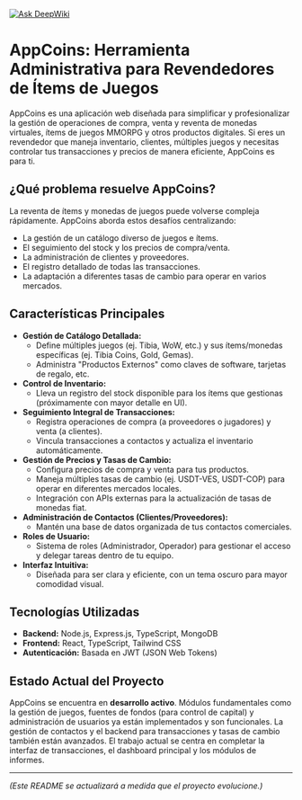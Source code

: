 [![Ask DeepWiki](https://deepwiki.com/badge.svg)](https://deepwiki.com/JfMc20/appcoins)

# AppCoins: Herramienta Administrativa para Revendedores de Ítems de Juegos

AppCoins es una aplicación web diseñada para simplificar y profesionalizar la gestión de operaciones de compra, venta y reventa de monedas virtuales, ítems de juegos MMORPG y otros productos digitales. Si eres un revendedor que maneja inventario, clientes, múltiples juegos y necesitas controlar tus transacciones y precios de manera eficiente, AppCoins es para ti.

## ¿Qué problema resuelve AppCoins?

La reventa de ítems y monedas de juegos puede volverse compleja rápidamente. AppCoins aborda estos desafíos centralizando:

*   La gestión de un catálogo diverso de juegos e ítems.
*   El seguimiento del stock y los precios de compra/venta.
*   La administración de clientes y proveedores.
*   El registro detallado de todas las transacciones.
*   La adaptación a diferentes tasas de cambio para operar en varios mercados.

## Características Principales

*   **Gestión de Catálogo Detallada:**
    *   Define múltiples juegos (ej. Tibia, WoW, etc.) y sus ítems/monedas específicas (ej. Tibia Coins, Gold, Gemas).
    *   Administra "Productos Externos" como claves de software, tarjetas de regalo, etc.
*   **Control de Inventario:**
    *   Lleva un registro del stock disponible para los ítems que gestionas (próximamente con mayor detalle en UI).
*   **Seguimiento Integral de Transacciones:**
    *   Registra operaciones de compra (a proveedores o jugadores) y venta (a clientes).
    *   Vincula transacciones a contactos y actualiza el inventario automáticamente.
*   **Gestión de Precios y Tasas de Cambio:**
    *   Configura precios de compra y venta para tus productos.
    *   Maneja múltiples tasas de cambio (ej. USDT-VES, USDT-COP) para operar en diferentes mercados locales.
    *   Integración con APIs externas para la actualización de tasas de monedas fiat.
*   **Administración de Contactos (Clientes/Proveedores):**
    *   Mantén una base de datos organizada de tus contactos comerciales.
*   **Roles de Usuario:**
    *   Sistema de roles (Administrador, Operador) para gestionar el acceso y delegar tareas dentro de tu equipo.
*   **Interfaz Intuitiva:**
    *   Diseñada para ser clara y eficiente, con un tema oscuro para mayor comodidad visual.

## Tecnologías Utilizadas

*   **Backend:** Node.js, Express.js, TypeScript, MongoDB
*   **Frontend:** React, TypeScript, Tailwind CSS
*   **Autenticación:** Basada en JWT (JSON Web Tokens)

## Estado Actual del Proyecto

AppCoins se encuentra en **desarrollo activo**. Módulos fundamentales como la gestión de juegos, fuentes de fondos (para control de capital) y administración de usuarios ya están implementados y son funcionales. La gestión de contactos y el backend para transacciones y tasas de cambio también están avanzados. El trabajo actual se centra en completar la interfaz de transacciones, el dashboard principal y los módulos de informes.

---

_(Este README se actualizará a medida que el proyecto evolucione.)_
